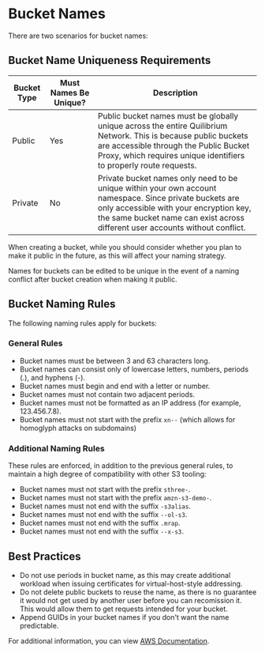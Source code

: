 # Bucket Names
There are two scenarios for bucket names:

## Bucket Name Uniqueness Requirements

| Bucket Type | Must Names Be Unique? | Description |
|-------------|----------------------|-------------|
| Public      | Yes                  | Public bucket names must be globally unique across the entire Quilibrium Network. This is because public buckets are accessible through the Public Bucket Proxy, which requires unique identifiers to properly route requests. |
| Private     | No                   | Private bucket names only need to be unique within your own account namespace. Since private buckets are only accessible with your encryption key, the same bucket name can exist across different user accounts without conflict. |

When creating a bucket, while you should consider whether you plan to make it public in the future, as this will affect your naming strategy.  

Names for buckets can be edited to be unique in the event of a naming conflict after bucket creation when making it public.

## Bucket Naming Rules
The following naming rules apply for buckets:
### General Rules
- Bucket names must be between 3 and 63 characters long.
- Bucket names can consist only of lowercase letters, numbers, periods (.), and hyphens (-).
- Bucket names must begin and end with a letter or number.
- Bucket names must not contain two adjacent periods.
- Bucket names must not be formatted as an IP address (for example, 123.456.7.8).
- Bucket names must not start with the prefix `xn--` (which allows for homoglyph attacks on subdomains)


### Additional Naming Rules
These rules are enforced, in addition to the previous general rules, to maintain a high degree of compatibility with other S3 tooling:
- Bucket names must not start with the prefix `sthree-`.
- Bucket names must not start with the prefix `amzn-s3-demo-`.
- Bucket names must not end with the suffix `-s3alias`.
- Bucket names must not end with the suffix `--ol-s3`.
- Bucket names must not end with the suffix `.mrap`.
- Bucket names must not end with the suffix `--x-s3`.


## Best Practices
- Do not use periods in bucket name, as this may create additional workload when issuing certificates for virtual-host-style addressing.
- Do not delete public buckets to reuse the name, as there is no guarantee it would not get used by another user before you can recomission it. This would allow them to get requests intended for your bucket.
- Append GUIDs in your bucket names if you don't want the name predictable.

For additional information, you can view [AWS Documentation](https://docs.aws.amazon.com/AmazonS3/latest/userguide/bucketnamingrules.html).

